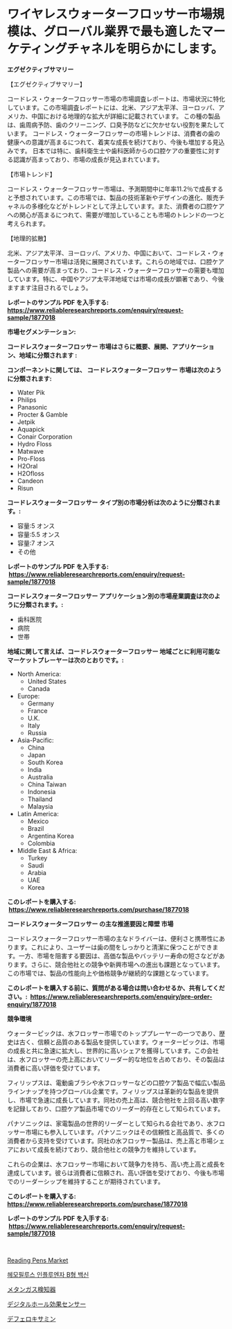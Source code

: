 <p><h1>ワイヤレスウォーターフロッサー市場規模は、グローバル業界で最も適したマーケティングチャネルを明らかにします。</h1></p><p><strong>エグゼクティブサマリー</strong></p>
<p><p>【エグゼクティブサマリー】</p><p>コードレス・ウォーターフロッサー市場の市場調査レポートは、市場状況に特化しています。この市場調査レポートには、北米、アジア太平洋、ヨーロッパ、アメリカ、中国における地理的な拡大が詳細に記載されています。 この種の製品は、歯周病予防、歯のクリーニング、口臭予防などに欠かせない役割を果たしています。 コードレス・ウォーターフロッサーの市場トレンドは、消費者の歯の健康への意識が高まるにつれて、着実な成長を続けており、今後も増加する見込みです。 日本では特に、歯科衛生士や歯科医師からの口腔ケアの重要性に対する認識が高まっており、市場の成長が見込まれています。</p><p>【市場トレンド】</p><p>コードレス・ウォーターフロッサー市場は、予測期間中に年率11.2％で成長すると予想されています。この市場では、製品の技術革新やデザインの進化、販売チャネルの多様化などがトレンドとして浮上しています。また、消費者の口腔ケアへの関心が高まるにつれて、需要が増加していることも市場のトレンドの一つと考えられます。</p><p>【地理的拡散】</p><p>北米、アジア太平洋、ヨーロッパ、アメリカ、中国において、コードレス・ウォーターフロッサー市場は活発に展開されています。これらの地域では、口腔ケア製品への需要が高まっており、コードレス・ウォーターフロッサーの需要も増加しています。特に、中国やアジア太平洋地域では市場の成長が顕著であり、今後ますます注目されるでしょう。</p></p>
<p><strong>レポートのサンプル PDF を入手する: <a href="https://www.reliableresearchreports.com/enquiry/request-sample/1877018">https://www.reliableresearchreports.com/enquiry/request-sample/1877018</a></strong></p>
<p><strong>市場セグメンテーション:</strong></p>
<p><strong> コードレスウォーターフロッサー 市場はさらに概要、展開、アプリケーション、地域に分類されます :</strong></p>
<p><strong>コンポーネントに関しては、 コードレスウォーターフロッサー 市場は次のように分類されます: &nbsp;</strong></p>
<p><ul><li>Water Pik</li><li>Philips</li><li>Panasonic</li><li>Procter & Gamble</li><li>Jetpik</li><li>Aquapick</li><li>Conair Corporation</li><li>Hydro Floss</li><li>Matwave</li><li>Pro-Floss</li><li>H2Oral</li><li>H2Ofloss</li><li>Candeon</li><li>Risun</li></ul></p>
<p><strong> コードレスウォーターフロッサー タイプ別の市場分析は次のように分類されます。:</strong></p>
<p><ul><li>容量:5 オンス</li><li>容量:5.5 オンス</li><li>容量:7 オンス</li><li>その他</li></ul></p>
<p><strong>レポートのサンプル PDF を入手する: &nbsp;<a href="https://www.reliableresearchreports.com/enquiry/request-sample/1877018">https://www.reliableresearchreports.com/enquiry/request-sample/1877018</a></strong></p>
<p><strong> コードレスウォーターフロッサー アプリケーション別の市場産業調査は次のように分類されます。:</strong></p>
<p><ul><li>歯科医院</li><li>病院</li><li>世帯</li></ul></p>
<p><strong>地域に関して言えば、コードレスウォーターフロッサー 地域ごとに利用可能なマーケットプレーヤーは次のとおりです。:</strong></p>
<p><ul>
    <li>
        North America:
        <ul>
            <li>United States</li>
            <li>Canada</li>
        </ul>
    </li>
    <li>
        Europe:
        <ul>
            <li>Germany</li>
            <li>France</li>
            <li>U.K.</li>
            <li>Italy</li>
            <li>Russia</li>
        </ul>
    </li>
    <li>
        Asia-Pacific:
        <ul>
            <li>China</li>
            <li>Japan</li>
            <li>South Korea</li>
            <li>India</li>
            <li>Australia</li>
            <li>China Taiwan</li>
            <li>Indonesia</li>
            <li>Thailand</li>
            <li>Malaysia</li>
        </ul>
    </li>
    <li>
        Latin America:
        <ul>
            <li>Mexico</li>
            <li>Brazil</li>
            <li>Argentina Korea</li>
            <li>Colombia</li>
        </ul>
    </li>
    <li>
        Middle East & Africa:
        <ul>
            <li>Turkey</li>
            <li>Saudi</li>
            <li>Arabia</li>
            <li>UAE</li>
            <li>Korea</li>
        </ul>
    </li>
    </ul></p>
<p><strong>このレポートを購入する: &nbsp;<a href="https://www.reliableresearchreports.com/purchase/1877018">https://www.reliableresearchreports.com/purchase/1877018</a></strong></p>
<p><strong>コードレスウォーターフロッサー の主な推進要因と障壁 市場</strong></p>
<p><p>コードレスウォーターフロッサー市場の主なドライバーは、便利さと携帯性にあります。これにより、ユーザーは歯の間をしっかりと清潔に保つことができます。一方、市場を阻害する要因は、高価な製品やバッテリー寿命の短さなどがあります。さらに、競合他社との競争や新興市場への進出も課題となっています。この市場では、製品の性能向上や価格競争が継続的な課題となっています。</p></p>
<p><strong>このレポートを購入する前に、質問がある場合は問い合わせるか、共有してください。:&nbsp; <a href="https://www.reliableresearchreports.com/enquiry/pre-order-enquiry/1877018">https://www.reliableresearchreports.com/enquiry/pre-order-enquiry/1877018</a></strong></p>
<p><strong>競争環境</strong></p>
<p><p>ウォーターピックは、水フロッサー市場でのトッププレーヤーの一つであり、歴史は古く、信頼と品質のある製品を提供しています。ウォーターピックは、市場の成長と共に急速に拡大し、世界的に高いシェアを獲得しています。この会社は、水フロッサーの売上高においてリーダー的な地位を占めており、その製品は消費者に高い評価を受けています。</p><p>フィリップスは、電動歯ブラシや水フロッサーなどの口腔ケア製品で幅広い製品ラインナップを持つグローバル企業です。フィリップスは革新的な製品を提供し、市場で急速に成長しています。同社の売上高は、競合他社を上回る高い数字を記録しており、口腔ケア製品市場でのリーダー的存在として知られています。</p><p>パナソニックは、家電製品の世界的リーダーとして知られる会社であり、水フロッサー市場にも参入しています。パナソニックはその信頼性と高品質で、多くの消費者から支持を受けています。同社の水フロッサー製品は、売上高と市場シェアにおいて成長を続けており、競合他社との競争力を維持しています。</p><p>これらの企業は、水フロッサー市場において競争力を持ち、高い売上高と成長を達成しています。彼らは消費者に信頼され、高い評価を受けており、今後も市場でのリーダーシップを維持することが期待されています。</p></p>
<p><strong>このレポートを購入する: &nbsp; <a href="https://www.reliableresearchreports.com/purchase/1877018">https://www.reliableresearchreports.com/purchase/1877018</a></strong></p>
<p><strong>レポートのサンプル PDF を入手する: &nbsp;<a href="https://www.reliableresearchreports.com/enquiry/request-sample/1877018">https://www.reliableresearchreports.com/enquiry/request-sample/1877018</a></strong><strong></strong></p>
<p>&nbsp;</p>
<p><p><a href="https://github.com/CliffMedina6/Market-Research-Report-List-4/blob/main/reading-pens-market.md">Reading Pens Market</a></p><p><a href="https://github.com/vsr06p4p49/Market-Research-Report-List-1/blob/main/84636272565.md">헤모필루스 인플루엔자 B형 백신</a></p><p><a href="https://github.com/mreklxf44233/Market-Research-Report-List-1/blob/main/76919232932.md">メタンガス検知器</a></p><p><a href="https://github.com/cbigkbh02719/Market-Research-Report-List-1/blob/main/39572062933.md">デジタルホール効果センサー</a></p><p><a href="https://medium.com/@skylarreilly36/%E3%83%87%E3%83%95%E3%82%A7%E3%83%AD%E3%82%AD%E3%82%B5%E3%83%9F%E3%83%B3%E5%B8%82%E5%A0%B4%E8%A6%8F%E6%A8%A1-%E5%B8%82%E5%A0%B4%E5%B1%95%E6%9C%9B%E3%81%A8%E5%B8%82%E5%A0%B4%E4%BA%88%E6%B8%AC-2024%E5%B9%B4%E3%81%8B%E3%82%892031%E5%B9%B4-cbe6f85705b1">デフェロキサミン</a></p></p>